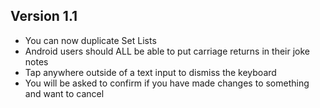## Version 1.1

- You can now duplicate Set Lists
- Android users should ALL be able to put carriage returns in their joke notes
- Tap anywhere outside of a text input to dismiss the keyboard
- You will be asked to confirm if you have made changes to something and want to cancel
